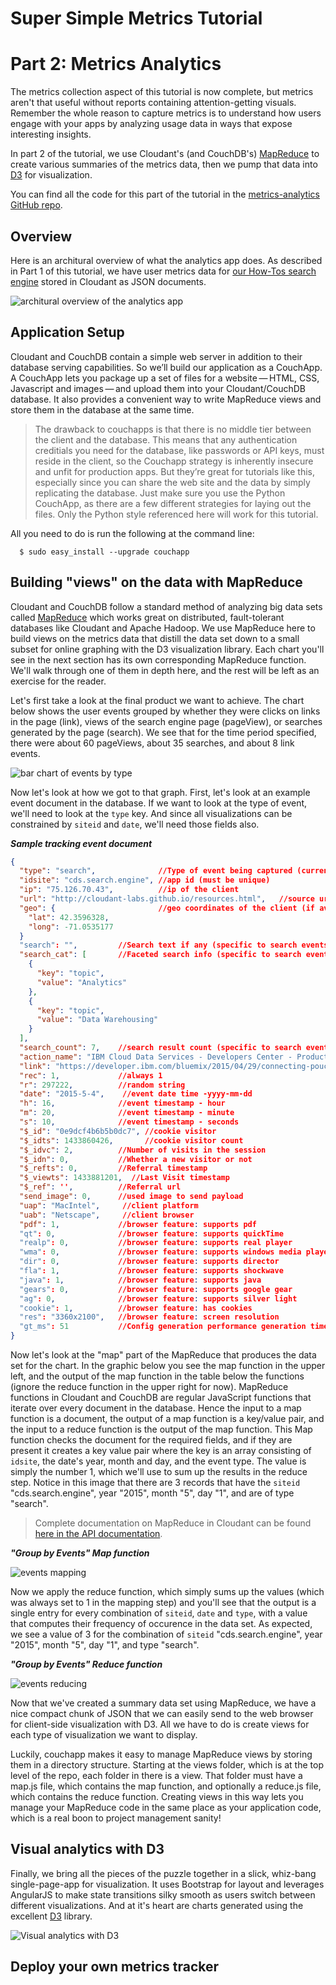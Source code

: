 # Super Simple Metrics Tutorial
# Part 2: Metrics Analytics

The metrics collection aspect of this tutorial is now complete, but metrics aren't that useful without reports containing attention-getting visuals. Remember the whole reason to capture metrics is to understand how users engage with your apps by analyzing usage data in ways that expose interesting insights.

In part 2 of the tutorial, we use Cloudant's (and CouchDB's) [MapReduce](https://cloudant.com/product/cloudant-features/mapreduce/) to create various summaries of the metrics data, then we pump that data into [D3](http://www.d3js.org) for visualization.

You can find all the code for this part of the tutorial in the [metrics-analytics GitHub repo](https://github.com/ibm-cds-labs/metrics-analytics). 

## Overview

Here is an architural overview of what the analytics app does. As described in Part 1 of this tutorial, we have user metrics data for [our How-Tos search engine](https://developer.ibm.com/clouddataservices/how-tos/) stored in Cloudant as JSON documents.

![architural overview of the analytics app](graphics/analytics-arch.png)

## Application Setup

Cloudant and CouchDB contain a simple web server in addition to their database serving capabilities. So we’ll build our application as a CouchApp. A CouchApp lets you package up a set of files for a website — HTML, CSS, Javascript and images — and upload them into your Cloudant/CouchDB database. It also provides a convenient way to write MapReduce views and store them in the database at the same time.

> The drawback to couchapps is that there is no middle tier between the client and the database. This means that any authentication creditials you need for the database, like passwords or API keys, must reside in the client, so the Couchapp strategy is inherently insecure and unfit for production apps. But they’re great for tutorials like this, especially since you can share the web site and the data by simply replicating the database. Just make sure you use the Python CouchApp, as there are a few different strategies for laying out the files. Only the Python style referenced here will work for this tutorial.

All you need to do is run the following at the command line:

```shell
  $ sudo easy_install --upgrade couchapp
```

## Building "views" on the data with MapReduce

Cloudant and CouchDB follow a standard method of analyzing big data sets called [MapReduce](https://en.wikipedia.org/wiki/MapReduce) which works great on distributed, fault-tolerant databases like Cloudant and Apache Hadoop. We use MapReduce here to build views on the metrics data that distill the data set down to a small subset for online graphing with the D3 visualization library. Each chart you'll see in the next section has its own corresponding MapReduce function. We'll walk through one of them in depth here, and the rest will be left as an exercise for the reader. 

Let's first take a look at the final product we want to achieve. The chart below shows the user events grouped by whether they were clicks on links in the page (link), views of the search engine page (pageView), or searches generated by the page (search). We see that for the time period specified, there were about 60 pageViews, about 35 searches, and about 8 link events. 

![bar chart of events by type](graphics/mapreduce-chart-sm.png)

Now let's look at how we got to that graph. First, let's look at an example event document in the database. If we want to look at the type of event, we'll need to look at the `type` key. And since all visualizations can be constrained by `siteid` and `date`, we'll need those fields also. 

**_Sample tracking event document_**

```json
{
  "type": "search",              //Type of event being captured (currently pageView, search and link)
  "idsite": "cds.search.engine", //app id (must be unique)
  "ip": "75.126.70.43",          //ip of the client
  "url": "http://cloudant-labs.github.io/resources.html",   //source url for the event
  "geo": {                       //geo coordinates of the client (if available)
    "lat": 42.3596328,
    "long": -71.0535177
  }
  "search": "",         //Search text if any (specific to search events)
  "search_cat": [       //Faceted search info (specific to search events)
    {
      "key": "topic",
      "value": "Analytics"
    },
    {
      "key": "topic",
      "value": "Data Warehousing"
    }
  ],
  "search_count": 7,    //search result count (specific to search events)
  "action_name": "IBM Cloud Data Services - Developers Center - Products", //Document title (specific to pageView events)
  "link": "https://developer.ibm.com/bluemix/2015/04/29/connecting-pouchdb-cloudant-ibm-bluemix/", //target url (specific to link events)
  "rec": 1,             //always 1
  "r": 297222,          //random string
  "date": "2015-5-4",    //event date time -yyyy-mm-dd
  "h": 16,              //event timestamp - hour
  "m": 20,              //event timestamp - minute
  "s": 10,              //event timestamp - seconds
  "$_id": "0e9dcf4b6b5b0dc7", //cookie visitor
  "$_idts": 1433860426,       //cookie visitor count
  "$_idvc": 2,          //Number of visits in the session
  "$_idn": 0,           //Whether a new visitor or not
  "$_refts": 0,         //Referral timestamp
  "$_viewts": 1433881201,  //Last Visit timestamp
  "$_ref": '',          //Referral url
  "send_image": 0,      //used image to send payload
  "uap": "MacIntel",     //client platform
  "uab": "Netscape",     //client browser
  "pdf": 1,             //browser feature: supports pdf
  "qt": 0,              //browser feature: supports quickTime
  "realp": 0,           //browser feature: supports real player
  "wma": 0,             //browser feature: supports windows media player
  "dir": 0,             //browser feature: supports director
  "fla": 1,             //browser feature: supports shockwave
  "java": 1,            //browser feature: supports java
  "gears": 0,           //browser feature: supports google gear
  "ag": 0,              //browser feature: supports silver light
  "cookie": 1,          //browser feature: has cookies
  "res": "3360x2100",   //browser feature: screen resolution
  "gt_ms": 51           //Config generation performance generation time
}
```

Now let's look at the "map" part of the MapReduce that produces the data set for the chart. In the graphic below you see the map function in the upper left, and the output of the map function in the table below the functions (ignore the reduce function in the upper right for now). MapReduce functions in Cloudant and CouchDB are regular JavaScript functions that iterate over every document in the database. Hence the input to a map function is a document, the output of a map function is a key/value pair, and the input to a reduce function is the output of the map function. This Map function checks the document for the required fields, and if they are present it creates a key value pair where the key is an array consisting of `idsite`, the date's year, month and day, and the event type. The value is simply the number 1, which we'll use to sum up the results in the reduce step. Notice in this image that there are 3 records that have the `siteid` "cds.search.engine", year "2015", month "5", day "1", and are of type "search". 

> Complete documentation on MapReduce in Cloudant can be found [here in the API documentation](https://docs.cloudant.com/creating_views.html). 

**_"Group by Events" Map function_**

![events mapping](graphics/events-map.png)

Now we apply the reduce function, which simply sums up the values (which was always set to 1 in the mapping step) and you'll see that the output is a single entry for every combination of `siteid`, `date` and `type`, with a value that computes their frequency of occurence in the data set. As expected, we see a value of 3 for the combination of `siteid` "cds.search.engine", year "2015", month "5", day "1", and type "search". 

**_"Group by Events" Reduce function_**

![events reducing](graphics/events-reduce.png)

Now that we've created a summary data set using MapReduce, we have a nice compact chunk of JSON that we can easily send to the web browser for client-side visualization with D3. All we have to do is create views for each type of visualization we want to display. 

Luckily, couchapp makes it easy to manage MapReduce views by storing them in a directory structure. Starting at the views folder, which is at the top level of the repo, each folder in there is a view. That folder must have a map.js file, which contains the map function, and optionally a reduce.js file, which contains the reduce function. Creating views in this way lets you manage your MapReduce code in the same place as your application code, which is a real boon to project management sanity!


## Visual analytics with D3

Finally, we bring all the pieces of the puzzle together in a slick, whiz-bang single-page-app for visualization. It uses Bootstrap for layout and leverages AngularJS to make state transitions silky smooth as users switch between different visualizations. And at it's heart are charts generated using the excellent [D3](http://d3js.org/) library. 

![Visual analytics with D3](graphics/viz-app.png)



## Deploy your own metrics tracker
